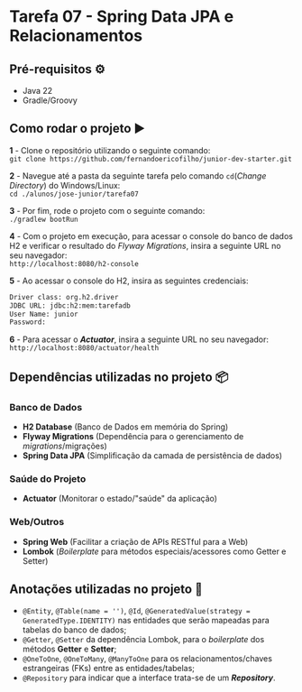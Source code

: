 # Tarefa 07 - Spring Data JPA e Relacionamentos

## Pré-requisitos ⚙️
- Java 22
- Gradle/Groovy

## Como rodar o projeto ▶️

**1** - Clone o repositório utilizando o seguinte comando:  
`git clone https://github.com/fernandoericofilho/junior-dev-starter.git`

**2** - Navegue até a pasta da seguinte tarefa pelo comando `cd`(*Change Directory*) do Windows/Linux:  
`cd ./alunos/jose-junior/tarefa07`

**3** - Por fim, rode o projeto com o seguinte comando:  
`./gradlew bootRun`

**4** - Com o projeto em execução, para acessar o console do banco de dados H2 e verificar o resultado do *Flyway Migrations*, insira a seguinte URL no seu navegador:  
`http://localhost:8080/h2-console`

**5** - Ao acessar o console do H2, insira as seguintes credenciais:  
```txt
Driver class: org.h2.driver
JDBC URL: jdbc:h2:mem:tarefadb
User Name: junior
Password:
```

**6** - Para acessar o ***Actuator***, insira a seguinte URL no seu navegador:  
`http://localhost:8080/actuator/health`  

## Dependências utilizadas no projeto 📦

### Banco de Dados
- **H2 Database** (Banco de Dados em memória do Spring)
- **Flyway Migrations** (Dependência para o gerenciamento de *migrations*/migrações)
- **Spring Data JPA** (Simplificação da camada de persistência de dados)

### Saúde do Projeto
- **Actuator** (Monitorar o estado/"saúde" da aplicação)

### Web/Outros
- **Spring Web** (Facilitar a criação de APIs RESTful para a Web)
- **Lombok** (*Boilerplate* para métodos especiais/acessores como Getter e Setter)

## Anotações utilizadas no projeto 📌

- `@Entity`, `@Table(name = '')`, `@Id`, `@GeneratedValue(strategy = GeneratedType.IDENTITY)` nas entidades que serão mapeadas para tabelas do banco de dados;
- `@Getter`, `@Setter` da dependência Lombok, para o *boilerplate* dos métodos **Getter** e **Setter**;
- `@OneToOne`, `@OneToMany`, `@ManyToOne` para os relacionamentos/chaves estrangeiras (FKs) entre as entidades/tabelas;
- `@Repository` para indicar que a interface trata-se de um ***Repository***.